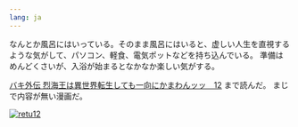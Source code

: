 ```yaml
---
lang: ja
---
```


なんとか風呂にはいっている。そのまま風呂にはいると、虚しい人生を直視するような気がして、パソコン、軽食、電気ポットなどを持ち込んでいる。
準備はめんどくさいが、入浴が始まるとなかなか楽しい気がする。

[バキ外伝 烈海王は異世界転生しても一向にかまわんッッ　12](https://amzn.asia/d/9eS5ubJ) まで読んだ。
まじで内容が無い漫画だ。

[![retu12](https://github.com/user-attachments/assets/5fdd9931-5395-471f-8d2e-9c4eb98fe712)](https://amzn.asia/d/9eS5ubJ)
